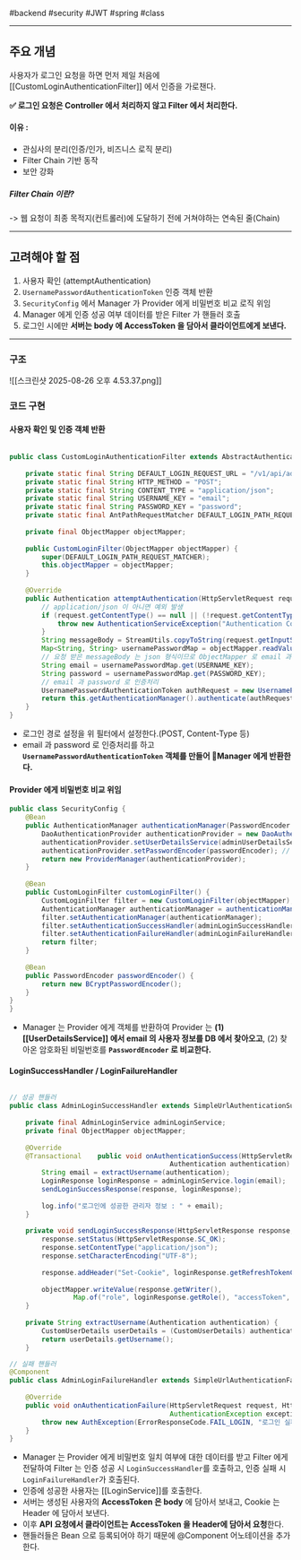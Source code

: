 #backend #security #JWT #spring #class

___
## 주요 개념

사용자가 로그인 요청을 하면 먼저 제일 처음에 [[CustomLoginAuthenticationFilter]] 에서 인증을 가로챈다.

**✅ 로그인 요청은 Controller 에서 처리하지 않고 Filter 에서 처리한다.**
#### 이유 : 
- 관심사의 분리(인증/인가, 비즈니스 로직 분리)
- Filter Chain 기반 동작
- 보안 강화
##### Filter Chain 이란? 
-> 웹 요청이 최종 목적지(컨트롤러)에 도달하기 전에 거쳐야하는 연속된 줄(Chain)

___

## 고려해야 할 점

1. 사용자 확인 (attemptAuthentication)
2. `UsernamePasswordAuthenticationToken` 인증 객체 반환
3. `SecurityConfig` 에서 Manager 가 Provider 에게 비밀번호 비교 로직 위임
4. Manager 에게 인증 성공 여부 데이터를 받은 Filter 가 핸들러 호출
5. 로그인 시에만 **서버는 body 에 AccessToken 을 담아서 클라이언트에게 보낸다.**

___

### 구조
![[스크린샷 2025-08-26 오후 4.53.37.png]]

### 코드 구현

#### 사용자 확인 및 인증 객체 반환

```java
  
public class CustomLoginAuthenticationFilter extends AbstractAuthenticationProcessingFilter {  
  
    private static final String DEFAULT_LOGIN_REQUEST_URL = "/v1/api/admin/login";  
    private static final String HTTP_METHOD = "POST";  
    private static final String CONTENT_TYPE = "application/json";  
    private static final String USERNAME_KEY = "email";  
    private static final String PASSWORD_KEY = "password";  
    private static final AntPathRequestMatcher DEFAULT_LOGIN_PATH_REQUEST_MATCHER = new AntPathRequestMatcher(DEFAULT_LOGIN_REQUEST_URL, HTTP_METHOD);  
  
    private final ObjectMapper objectMapper;  
  
    public CustomLoginFilter(ObjectMapper objectMapper) {  
        super(DEFAULT_LOGIN_PATH_REQUEST_MATCHER);  
        this.objectMapper = objectMapper;  
    }  
  
    @Override  
    public Authentication attemptAuthentication(HttpServletRequest request, HttpServletResponse response) throws AuthenticationException, IOException {  
	    // application/json 이 아니면 예외 발생
        if (request.getContentType() == null || (!request.getContentType().equals(CONTENT_TYPE) && !request.getContentType().startsWith(CONTENT_TYPE))) {  
            throw new AuthenticationServiceException("Authentication Content-Type not supported: " + request.getContentType());  
        }  
        String messageBody = StreamUtils.copyToString(request.getInputStream(), StandardCharsets.UTF_8);  
        Map<String, String> usernamePasswordMap = objectMapper.readValue(messageBody, Map.class); 
        // 요청 받은 messageBody 는 json 형식이므로 ObjectMapper 로 email 과 password 추출 
        String email = usernamePasswordMap.get(USERNAME_KEY);  
        String password = usernamePasswordMap.get(PASSWORD_KEY);  
        // email 과 password 로 인증처리
        UsernamePasswordAuthenticationToken authRequest = new UsernamePasswordAuthenticationToken(email, password);  
        return this.getAuthenticationManager().authenticate(authRequest);  
    }  
}
```

- 로그인 경로 설정을 위 필터에서 설정한다.(POST, Content-Type 등)
- email 과 password 로 인증처리를 하고 __`UsernamePasswordAuthenticationToken` 객체를 만들어  Manager 에게 반환한다.__

#### Provider 에게 비밀번호 비교 위임

```java
public class SecurityConfig {
	@Bean  
    public AuthenticationManager authenticationManager(PasswordEncoder passwordEncoder) {  
        DaoAuthenticationProvider authenticationProvider = new DaoAuthenticationProvider();  
        authenticationProvider.setUserDetailsService(adminUserDetailsService); // 사용자 정보 가져와서  
        authenticationProvider.setPasswordEncoder(passwordEncoder); // provider 안에서 암호화된 비밀변호 db 와 비교  
        return new ProviderManager(authenticationProvider);  
    }  
  
    @Bean  
    public CustomLoginFilter customLoginFilter() {  
        CustomLoginFilter filter = new CustomLoginFilter(objectMapper); // ObjectMapper는 DI 받아야 함  
        AuthenticationManager authenticationManager = authenticationManager(passwordEncoder());  
        filter.setAuthenticationManager(authenticationManager);  
        filter.setAuthenticationSuccessHandler(adminLoginSuccessHandler);  
        filter.setAuthenticationFailureHandler(adminLoginFailureHandler);  
        return filter;  
    }  
  
    @Bean  
    public PasswordEncoder passwordEncoder() {  
        return new BCryptPasswordEncoder();  
    }  
}
}
```

- Manager 는 Provider 에게 객체를 반환하여 Provider 는 __(1) [[UserDetailsService]] 에서 email 의 사용자 정보를 DB 에서 찾아오고__, (2) 찾아온 암호화된 비밀번호를 __`PasswordEncoder` 로 비교한다.__

#### LoginSuccessHandler / LoginFailureHandler

```java

// 성공 핸들러
public class AdminLoginSuccessHandler extends SimpleUrlAuthenticationSuccessHandler {  
  
    private final AdminLoginService adminLoginService;  
    private final ObjectMapper objectMapper;  
  
    @Override  
    @Transactional    public void onAuthenticationSuccess(HttpServletRequest request, HttpServletResponse response,  
                                        Authentication authentication) throws IOException {  
        String email = extractUsername(authentication);  
        LoginResponse loginResponse = adminLoginService.login(email);  
        sendLoginSuccessResponse(response, loginResponse);  
  
        log.info("로그인에 성공한 관리자 정보 : " + email);  
    }  
  
    private void sendLoginSuccessResponse(HttpServletResponse response, LoginResponse loginResponse) throws IOException {  
        response.setStatus(HttpServletResponse.SC_OK);  
        response.setContentType("application/json");  
        response.setCharacterEncoding("UTF-8");  
  
        response.addHeader("Set-Cookie", loginResponse.getRefreshTokenCookie().toString());  
  
        objectMapper.writeValue(response.getWriter(),  
                Map.of("role", loginResponse.getRole(), "accessToken", loginResponse.getAccessToken()));  
    }  
  
    private String extractUsername(Authentication authentication) {  
        CustomUserDetails userDetails = (CustomUserDetails) authentication.getPrincipal();  
        return userDetails.getUsername();  
    }

// 실패 핸들러
@Component
public class AdminLoginFailureHandler extends SimpleUrlAuthenticationFailureHandler {  
  
    @Override  
    public void onAuthenticationFailure(HttpServletRequest request, HttpServletResponse response,  
                                        AuthenticationException exception){  
        throw new AuthException(ErrorResponseCode.FAIL_LOGIN, "로그인 실패");  
    }  
}
```

- Manager 는 Provider 에게 비밀번호 일치 여부에 대한 데이터를 받고 Filter 에게 전달하여 Filter 는 인증 성공 시 `LoginSuccessHandler`를 호출하고, 인증 실패 시 `LoginFailureHandler`가 호출된다.
- 인증에 성공한 사용자는 [[LoginService]]를 호출한다.
- 서버는 생성된 사용자의 **AccessToken 은 body** 에 담아서 보내고, Cookie 는 Header 에 담아서 보낸다.
- 이후 **API 요청에서 클라이언트는 AccessToken 을 Header에 담아서 요청**한다.
- 핸들러들은 Bean 으로 등록되어야 하기 때문에 @Component 어노테이션을 추가한다.